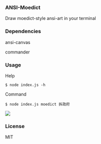 ### ANSI-Moedict

Draw moedict-style ansi-art in your terminal

### Dependencies

ansi-canvas

commander

### Usage

Help

```
$ node index.js -h
```
Command
```
$ node index.js moedict 拆政府
```
![](http://imgur.com/3QvJ0LK.png)
### License

MIT